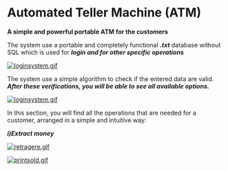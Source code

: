 # Automated Teller Machine (ATM)

**A simple and powerful portable ATM for the customers**

The system use a portable and completely functional ***.txt*** database without SQL
which is used for ***login and for other specific operations***

[![loginsystem.gif](https://i.postimg.cc/2yPdc85M/loginsystem.gif)](https://postimg.cc/2L7B3Yh7)

The system use a simple algorithm to check if the entered data are valid.
***After these verifications, you will be able to see all available options.***

[![loginsystem.gif](https://i.postimg.cc/2yPdc85M/loginsystem.gif)](https://postimg.cc/2L7B3Yh7)

In this section, you will find all the operations that are needed for a customer, arranged in a simple and intuitive way:

***i)Extract money***

[![retragere.gif](https://i.postimg.cc/9Qzxth5j/retragere.gif)](https://postimg.cc/QFGkhvd6)

[![printsold.gif](https://i.postimg.cc/DypJsVPs/printsold.gif)](https://postimg.cc/SJ8xFv5N)

